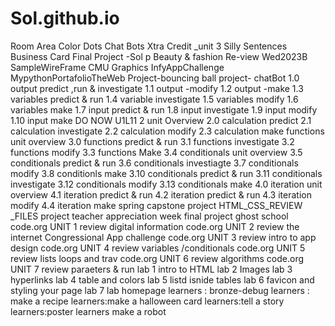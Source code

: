 # Sol.github.io
Room Area 
Color Dots 
Chat Bots 
Xtra Credit _unit 3 
Silly Sentences 
Business Card 
Final Project -Sol p 
Beauty & fashion 
Re-view Wed2023B
SampleWireFrame 
CMU Graphics 
InfyAppChallenge 
MypythonPortafolioTheWeb 
Project-bouncing ball 
project- chatBot 
1.0 output predict ,run & investigate 
1.1 output -modify 
1.2 output -make
1.3 variables predict & run 
1.4 variable investigate 
1.5 variables modify 
1.6 variables make 
1.7 input predict & run
1.8 input investigate 
1.9 input modify 
1.10 input make 
DO NOW U1L11
2 unit Overview 
2.0 calculation predict 
2.1 calculation investigate
2.2 calculation modify 
2.3 calculation make 
functions unit overview 
3.0 functions predict & run 
3.1 functions investigate 
3.2 functions modify 
3.3 functions Make 
3.4 conditionals unit overview 
3.5 conditionals predict & run 
3.6 conditionals investiagte
3.7 conditionals modify 
3.8 conditionls make 
3.10 conditionals predict & run 
3.11 conditionals investigate
3.12 conditionals modify 
3.13 conditionals make 
4.0 iteration unit overview 
4.1 iteration predict & run 
4.2 iteration predict & run 
4.3 iteration modify 
4.4 iteration make 
spring capstone project
HTML_CSS_REVIEW _FILES 
project teacher appreciation week
final project ghost school 
code.org UNIT 1 review digital information 
code.org UNIT 2 review the internet 
Congressional App challenge 
code.org UNIT 3 review intro to app design 
code.org UNIT 4 review variables /conditionals
code.org UNIT 5 review lists loops and trav
code.org UNIT 6 review algorithms 
code.org UNIT 7 review paraeters & run 
lab 1 intro to HTML 
lab 2 Images 
lab 3 hyperlinks 
lab 4 table and colors 
lab 5 listd isnide tables 
lab 6 favicon and styling your page 
lab 7 lab homepage 
learners : bronze-debug 
learners : make a recipe 
learners:make  a halloween card 
learners:tell a story 
learners:poster 
learners make a robot 


